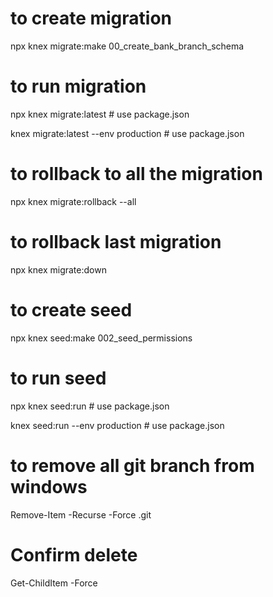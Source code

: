 # to create migration
npx knex migrate:make 00_create_bank_branch_schema

# to run migration
npx knex migrate:latest   # use package.json

knex migrate:latest --env production # use package.json

# to rollback to all the migration
npx knex migrate:rollback --all

# to rollback last migration 
npx knex migrate:down

# to create seed
npx knex seed:make 002_seed_permissions

# to run seed 
npx knex seed:run # use package.json

knex seed:run --env production # use package.json

# to remove all git branch from windows
Remove-Item -Recurse -Force .git
# Confirm delete
Get-ChildItem -Force 
